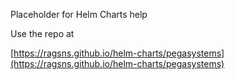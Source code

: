 Placeholder for Helm Charts help

Use the repo at

[https://ragsns.github.io/helm-charts/pegasystems](https://ragsns.github.io/helm-charts/pegasystems)